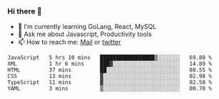 ### Hi there 👋

- 🌱 I’m currently learning GoLang, React, MySQL
- 💬 Ask me about Javascript, Productivity tools 
- 📫 How to reach me: [Mail](mailto:kvaishak47@gmail.com) or [twitter](https://twitter.com/kvaish4k)

<!--START_SECTION:waka-->

```text
JavaScript   5 hrs 10 mins   █████████████████▒░░░░░░░   69.88 %
XML          1 hr 6 mins     ███▓░░░░░░░░░░░░░░░░░░░░░   14.89 %
HTML         37 mins         ██░░░░░░░░░░░░░░░░░░░░░░░   08.55 %
CSS          13 mins         ▓░░░░░░░░░░░░░░░░░░░░░░░░   02.98 %
TypeScript   11 mins         ▓░░░░░░░░░░░░░░░░░░░░░░░░   02.58 %
YAML         3 mins          ▒░░░░░░░░░░░░░░░░░░░░░░░░   00.70 %
```

<!--END_SECTION:waka-->
